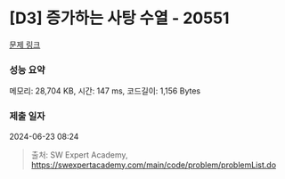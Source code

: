 # [D3] 증가하는 사탕 수열 - 20551 

[문제 링크](https://swexpertacademy.com/main/code/problem/problemDetail.do?contestProbId=AY4XhKTKU0IDFARM) 

### 성능 요약

메모리: 28,704 KB, 시간: 147 ms, 코드길이: 1,156 Bytes

### 제출 일자

2024-06-23 08:24



> 출처: SW Expert Academy, https://swexpertacademy.com/main/code/problem/problemList.do